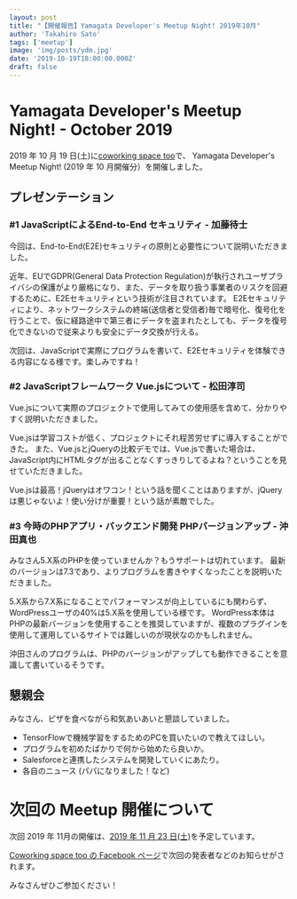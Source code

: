 ```yaml
---
layout: post
title: "【開催報告】Yamagata Developer's Meetup Night! 2019年10月"
author: 'Takahiro Sato'
tags: ['meetup']
image: 'img/posts/ydm.jpg'
date: '2019-10-19T18:00:00.000Z'
draft: false
---
```


# Yamagata Developer's Meetup Night! - October 2019

2019 年 10 月 19 日(土)に[coworking space too](https://www.coworking-too.com/)で、
Yamagata Developer's Meetup Night! (2019 年 10 月開催分）を開催しました。

## プレゼンテーション

### #1 JavaScriptによるEnd-to-End セキュリティ - 加藤待士

今回は、End-to-End(E2E)セキュリティの原則と必要性について説明いただきました。

近年、EUでGDPR(General Data Protection Regulation)が執行されユーザプライバシの保護がより厳格になり、また、データを取り扱う事業者のリスクを回避するために、E2Eセキュリティという技術が注目されています。
E2Eセキュリティにより、ネットワークシステムの終端(送信者と受信者)毎で暗号化、復号化を行うことで、仮に経路途中で第三者にデータを盗まれたとしても、データを復号化できないので従来よりも安全にデータ交換が行える。

次回は、JavaScriptで実際にプログラムを書いて、E2Eセキュリティを体験できる内容になる様です。楽しみですね！

### #2 JavaScriptフレームワーク Vue.jsについて - 松田淳司

Vue.jsについて実際のプロジェクトで使用してみての使用感を含めて、分かりやすく説明いただきました。

Vue.jsは学習コストが低く、プロジェクトにそれ程苦労せずに導入することができた。
また、Vue.jsとjQueryの比較デモでは、Vue.jsで書いた場合は、JavaScript内にHTMLタグが出ることなくすっきりしてるよね？ということを見せていただきました。

Vue.jsは最高！jQueryはオワコン！という話を聞くことはありますが、jQueryは悪じゃないよ！使い分けが重要！という話が素敵でした。

### #3 今時のPHPアプリ・バックエンド開発 PHPバージョンアップ - 沖田真也

みなさん5.X系のPHPを使っていませんか？もうサポートは切れています。
最新のバージョンは7.3であり、よりプログラムを書きやすくなったことを説明いただきました。

5.X系から7.X系になることでパフォーマンスが向上しているにも関わらず、WordPressユーザの40%は5.X系を使用している様です。
WordPress本体はPHPの最新バージョンを使用することを推奨していますが、複数のプラグインを使用して運用しているサイトでは難しいのが現状なのかもしれません。

沖田さんのプログラムは、PHPのバージョンがアップしても動作できることを意識して書いているそうです。

## 懇親会

みなさん、ピザを食べながら和気あいあいと懇談していました。

- TensorFlowで機械学習をするためのPCを買いたいので教えてほしい。
- プログラムを初めたばかりで何から始めたら良いか。
- Salesforceと連携したシステムを開発していくにあたり。
- 各自のニュース (パパになりました！など)

# 次回の Meetup 開催について

次回 2019 年 11月の開催は、[2019 年 11 月 23 日(土)](https://www.facebook.com/events/2849083045116081/)を予定しています。

[Coworking space too の Facebook ページ](https://www.facebook.com/as.works.2015/)で次回の発表者などのお知らせがされます。

みなさんぜひご参加ください！
